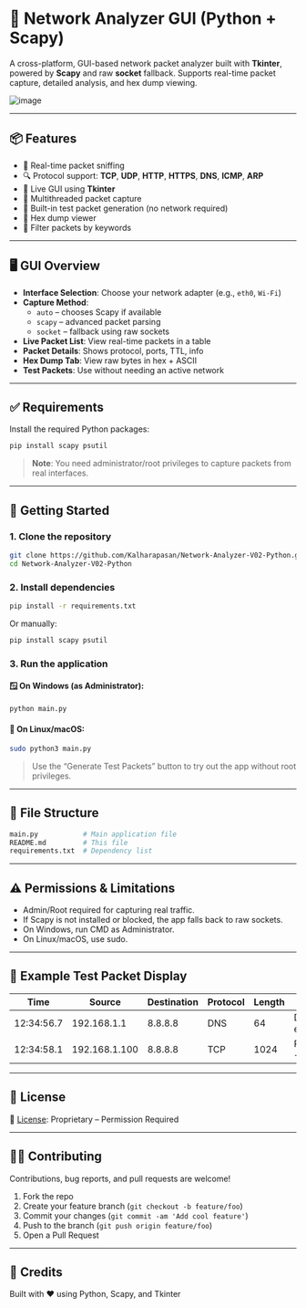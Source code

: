 # 🧠 Network Analyzer GUI (Python + Scapy)

A cross-platform, GUI-based network packet analyzer built with **Tkinter**, powered by **Scapy** and raw **socket** fallback. Supports real-time packet capture, detailed analysis, and hex dump viewing.

![image](https://github.com/user-attachments/assets/ef088344-3c7e-4be6-9412-1fc75e84912d)

---

## 📦 Features

- 📡 Real-time packet sniffing
- 🔍 Protocol support: **TCP**, **UDP**, **HTTP**, **HTTPS**, **DNS**, **ICMP**, **ARP**
- 🧾 Live GUI using **Tkinter**
- 🧵 Multithreaded packet capture
- 🧪 Built-in test packet generation (no network required)
- 🧱 Hex dump viewer
- 🔎 Filter packets by keywords

---

## 🖥️ GUI Overview

- **Interface Selection**: Choose your network adapter (e.g., `eth0`, `Wi-Fi`)
- **Capture Method**:
  - `auto` – chooses Scapy if available
  - `scapy` – advanced packet parsing
  - `socket` – fallback using raw sockets
- **Live Packet List**: View real-time packets in a table
- **Packet Details**: Shows protocol, ports, TTL, info
- **Hex Dump Tab**: View raw bytes in hex + ASCII
- **Test Packets**: Use without needing an active network

---

## ✅ Requirements

Install the required Python packages:

```bash
pip install scapy psutil
```

> **Note**: You need administrator/root privileges to capture packets from real interfaces.

---

## 🚀 Getting Started

### 1. Clone the repository

```bash
git clone https://github.com/Kalharapasan/Network-Analyzer-V02-Python.git
cd Network-Analyzer-V02-Python
```

### 2. Install dependencies

```bash
pip install -r requirements.txt
```

Or manually:

```bash
pip install scapy psutil
```

### 3. Run the application

#### 🪟 On Windows (as Administrator):

```bash
python main.py
```

#### 🐧 On Linux/macOS:

```bash
sudo python3 main.py
```

> Use the “Generate Test Packets” button to try out the app without root privileges.

---

## 📁 File Structure

```bash
main.py           # Main application file
README.md         # This file
requirements.txt  # Dependency list
```

---

## ⚠️ Permissions & Limitations

- Admin/Root required for capturing real traffic.
- If Scapy is not installed or blocked, the app falls back to raw sockets.
- On Windows, run CMD as Administrator.
- On Linux/macOS, use sudo.

---

## 🧪 Example Test Packet Display

| Time       | Source        | Destination | Protocol | Length | Info                         |
|------------|---------------|-------------|----------|--------|------------------------------|
| 12:34:56.7 | 192.168.1.1   | 8.8.8.8     | DNS      | 64     | DNS Query: example.com       |
| 12:34:58.1 | 192.168.1.100 | 8.8.8.8     | TCP      | 1024   | Port 12345 → 80 (HTTP)       |

---

## 📄 License

📄 [License](./LICENSE.md): Proprietary – Permission Required

---

## 🙋‍♀️ Contributing

Contributions, bug reports, and pull requests are welcome!

1. Fork the repo
2. Create your feature branch (`git checkout -b feature/foo`)
3. Commit your changes (`git commit -am 'Add cool feature'`)
4. Push to the branch (`git push origin feature/foo`)
5. Open a Pull Request

---

## 🔗 Credits

Built with ❤️ using Python, Scapy, and Tkinter

